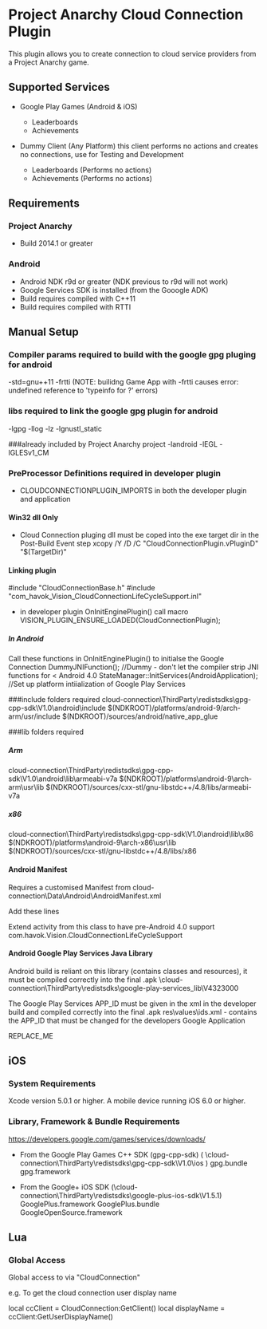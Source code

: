 # Project Anarchy Cloud Connection Plugin

This plugin allows you to create connection to cloud service providers from a Project Anarchy game.

## Supported Services
* Google Play Games (Android & iOS)
  * Leaderboards
  * Achievements
  
* Dummy Client (Any Platform)
   this client performs no actions and creates no connections, use for Testing and Development
  * Leaderboards (Performs no actions)
  * Achievements (Performs no actions)

## Requirements

### Project Anarchy
* Build 2014.1 or greater

### Android
* Android NDK r9d or greater (NDK previous to r9d will not work)
* Google Services SDK is installed (from the Gooogle ADK)
* Build requires compiled with C++11
* Build requires compiled with RTTI

## Manual Setup

### Compiler params required to build with the google gpg pluging for android
-std=gnu++11 -frtti 
(NOTE: builidng Game App with -frtti causes error: undefined reference to 'typeinfo for ?' errors)
### libs required to link the google gpg plugin for android
-lgpg
-llog -lz
-lgnustl_static

###already included by Project Anarchy project
-landroid -lEGL -lGLESv1_CM

### PreProcessor Definitions required in developer plugin
* CLOUDCONNECTIONPLUGIN_IMPORTS in both the developer plugin and application

#### Win32 dll Only 
* Cloud Connection pluging dll must be coped into the exe target dir in the Post-Build Event step
xcopy /Y /D /C "CloudConnectionPlugin.vPluginD" "$(TargetDir)"

#### Linking plugin

#include "CloudConnectionBase.h"
#include "com_havok_Vision_CloudConnectionLifeCycleSupport.inl"

* in developer plugin OnInitEnginePlugin() call macro VISION_PLUGIN_ENSURE_LOADED(CloudConnectionPlugin);

##### In Android
Call these functions in OnInitEnginePlugin() to initialse the Google Connection
  DummyJNIFunction();                             //Dummy - don't let the compiler strip JNI functions for < Android 4.0
  StateManager::InitServices(AndroidApplication); //Set up platform intiialization of Google Play Services

###include folders required
cloud-connection\ThirdParty\redistsdks\gpg-cpp-sdk\V1.0\android\include
$(NDKROOT)/platforms/android-9/arch-arm/usr/include
$(NDKROOT)/sources/android/native_app_glue

###lib folders required

##### Arm
cloud-connection\ThirdParty\redistsdks\gpg-cpp-sdk\V1.0\android\lib\armeabi-v7a
$(NDKROOT)/platforms\android-9\arch-arm\usr\lib
$(NDKROOT)/sources/cxx-stl/gnu-libstdc++/4.8/libs/armeabi-v7a

##### x86
cloud-connection\ThirdParty\redistsdks\gpg-cpp-sdk\V1.0\android\lib\x86
$(NDKROOT)/platforms\android-9\arch-x86\usr\lib
$(NDKROOT)/sources/cxx-stl/gnu-libstdc++/4.8/libs/x86

#### Android Manifest
Requires a customised Manifest from
cloud-connection\Data\Android\AndroidManifest.xml

Add these lines
		<!-- CloudConnection START - required by the google play games services GPG/GMS -->
        <meta-data android:name="com.google.android.gms.games.APP_ID" android:value="@string/app_id" />
        <meta-data android:name="com.google.android.gms.version" android:value="@integer/google_play_services_version"/>
		<!--  CloudConnection END - required by the google play games services GPG/GMS -->
		
Extend activity from this class to have pre-Android 4.0 support
com.havok.Vision.CloudConnectionLifeCycleSupport

		
#### Android Google Play Services Java Library
Android build is reliant on this library (contains classes and resources), it must be compiled correctly into the final .apk
\cloud-connection\ThirdParty\redistsdks\google-play-services_lib\V4323000

The Google Play Services APP_ID must be given in the xml in the developer build and compiled correctly into the final .apk
res\values\ids.xml - contains the APP_ID that must be changed for the developers Google Application

<string name="app_id">REPLACE_ME</string>

## iOS

### System Requirements
Xcode version 5.0.1 or higher.
A mobile device running iOS 6.0 or higher.

### Library, Framework & Bundle Requirements

https://developers.google.com/games/services/downloads/

* From the Google Play Games C++ SDK (gpg-cpp-sdk) ( \cloud-connection\ThirdParty\redistsdks\gpg-cpp-sdk\V1.0\ios )
	gpg.bundle
	gpg.framework
	
* From the Google+ iOS SDK (\cloud-connection\ThirdParty\redistsdks\google-plus-ios-sdk\V1.5.1)
	GooglePlus.framework
	GooglePlus.bundle
	GoogleOpenSource.framework

## Lua

### Global Access

Global access to via "CloudConnection"

e.g. To get the cloud connection user display name

  local ccClient = CloudConnection:GetClient()
  local displayName = ccClient:GetUserDisplayName()





